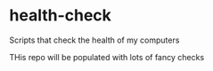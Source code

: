 # health-check
Scripts that check the health of my computers

THis repo will be populated with lots of fancy checks

